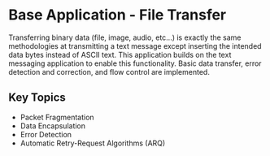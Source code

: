 # Base Application - File Transfer

Transferring binary data (file, image, audio, etc...) is exactly the same methodologies at transmitting a text message except inserting the intended data bytes instead of ASCII text. This application builds on the text messaging application to enable this functionality. Basic data transfer, error detection and correction, and flow control are implemented.

## Key Topics

* Packet Fragmentation
* Data Encapsulation
* Error Detection
* Automatic Retry-Request Algorithms (ARQ)
